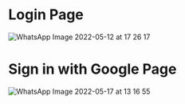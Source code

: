 # Login Page
![WhatsApp Image 2022-05-12 at 17 26 17](https://user-images.githubusercontent.com/89893468/168052531-84660e3d-2550-4c77-aeaf-e0487850dd60.jpeg)

# Sign in with Google Page
![WhatsApp Image 2022-05-17 at 13 16 55](https://user-images.githubusercontent.com/89893468/168742148-30f68659-37b8-4fd0-acb7-8b44c0419584.jpeg)
